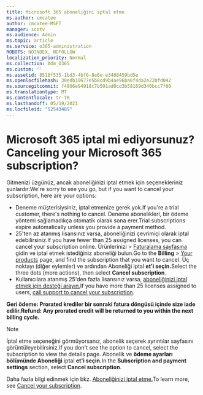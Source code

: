 ```yaml
---
title: Microsoft 365 aboneliğini iptal etme
ms.author: cmcatee
author: cmcatee-MSFT
manager: scotv
ms.audience: Admin
ms.topic: article
ms.service: o365-administration
ROBOTS: NOINDEX, NOFOLLOW
localization_priority: Normal
ms.collection: Adm_O365
ms.custom: ''
ms.assetid: 8518f535-1bd3-4bf0-8e6e-e3468459bd5e
ms.openlocfilehash: 30edb10677e5b8cd9b4ae96ba6f4da2e220fd042
ms.sourcegitcommit: f4866e94918c7b591ad0cd3b58169d340bcc7f00
ms.translationtype: MT
ms.contentlocale: tr-TR
ms.lasthandoff: 05/19/2021
ms.locfileid: "52543489"
---
```

# <a name="canceling-your-microsoft-365-subscription"></a><span data-ttu-id="fc318-102">Microsoft 365 iptal mi ediyorsunuz?</span><span class="sxs-lookup"><span data-stu-id="fc318-102">Canceling your Microsoft 365 subscription?</span></span>

<span data-ttu-id="fc318-103">Gitmenizi üzgünüz, ancak aboneliğinizi iptal etmek için seçenekleriniz şunlardır:</span><span class="sxs-lookup"><span data-stu-id="fc318-103">We're sorry to see you go, but if you want to cancel your subscription, here are your options:</span></span>
  
- <span data-ttu-id="fc318-104">Deneme müşterisiysiniz, iptal etmenize gerek yok.</span><span class="sxs-lookup"><span data-stu-id="fc318-104">If you're a trial customer, there's nothing to cancel.</span></span> <span data-ttu-id="fc318-105">Deneme abonelikleri, bir ödeme yöntemi sağlamadıkça otomatik olarak sona erer.</span><span class="sxs-lookup"><span data-stu-id="fc318-105">Trial subscriptions expire automatically unless you provide a payment method.</span></span>
- <span data-ttu-id="fc318-106">25'ten az atanmış lisansınız varsa, aboneliğinizi çevrimiçi olarak iptal edebilirsiniz.</span><span class="sxs-lookup"><span data-stu-id="fc318-106">If you have fewer than 25 assigned licenses, you can cancel your subscription online.</span></span> <span data-ttu-id="fc318-107">Ürünlerinizi  \> [Faturalama sayfasına](https://go.microsoft.com/fwlink/p/?linkid=842054) gidin ve iptal etmek istediğiniz aboneliği bulun.</span><span class="sxs-lookup"><span data-stu-id="fc318-107">Go to the **Billing** \> [Your products](https://go.microsoft.com/fwlink/p/?linkid=842054) page, and find the subscription that you want to cancel.</span></span> <span data-ttu-id="fc318-108">Üç noktayı (diğer eylemler) ve ardından Aboneliği iptal **et'i seçin.**</span><span class="sxs-lookup"><span data-stu-id="fc318-108">Select the three dots (more actions), then select **Cancel subscription**.</span></span>
- <span data-ttu-id="fc318-109">Kullanıcılara atanmış 25'den fazla lisansınız varsa, [aboneliğinizi iptal etmek için desteği arayın.](https://go.microsoft.com/fwlink/p/?linkid=518322)</span><span class="sxs-lookup"><span data-stu-id="fc318-109">If you have more than 25 licenses assigned to users, [call support to cancel your subscription](https://go.microsoft.com/fwlink/p/?linkid=518322).</span></span>

<span data-ttu-id="fc318-110">**Geri ödeme: Prorated krediler bir sonraki fatura döngüsü içinde size iade edilir.**</span><span class="sxs-lookup"><span data-stu-id="fc318-110">**Refund: Any prorated credit will be returned to you within the next billing cycle.**</span></span>

> [!NOTE]
> <span data-ttu-id="fc318-111">İptal etme seçeneğini görmüyorsanız, abonelik seçerek ayrıntılar sayfasını görüntüleyebilirsiniz.</span><span class="sxs-lookup"><span data-stu-id="fc318-111">If you don't see the option to cancel, select the subscription to view the details page.</span></span> <span data-ttu-id="fc318-112">Abonelik ve **ödeme ayarları bölümünde Aboneliği** iptal **et'i seçin.**</span><span class="sxs-lookup"><span data-stu-id="fc318-112">In the **Subscription and payment settings** section, select **Cancel subscription**.</span></span>

<span data-ttu-id="fc318-113">Daha fazla bilgi edinmek için bkz. [Aboneliğinizi iptal etme.](/microsoft-365/commerce/subscriptions/cancel-your-subscription)</span><span class="sxs-lookup"><span data-stu-id="fc318-113">To learn more, see [Cancel your subscription](/microsoft-365/commerce/subscriptions/cancel-your-subscription).</span></span>